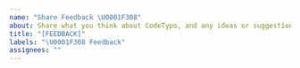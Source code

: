 ```yaml
---
name: "Share Feedback \U0001F308"
about: Share what you think about CodeTypo, and any ideas or suggestions you have
title: "[FEEDBACK]"
labels: "\U0001F308 Feedback"
assignees: ""
---
```

